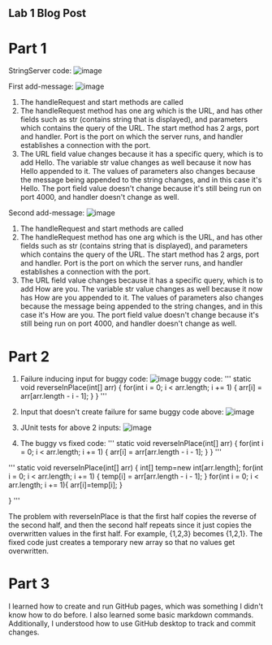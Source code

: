 ## Lab 1 Blog Post

# Part 1

StringServer code:
![image](https://user-images.githubusercontent.com/35607410/215358740-b7fc687e-17c1-48e9-9be1-3b87da40af11.png)



First add-message:
![image](https://media.discordapp.net/attachments/1033930534004477983/1069377704060792982/image.png)
1. The handleRequest and start methods are called
2. The handleRequest method has one arg which is the URL, and has other fields such as str (contains string that is displayed), and parameters which contains the query of the URL. The start method has 2 args, port and handler. Port is the port on which the server runs, and handler establishes a connection with the port.
3. The URL field value changes because it has a specific query, which is to add Hello. The variable str value changes as well because it now has Hello appended to it. The values of parameters also changes because the message being appended to the string changes, and in this case it's Hello. The port field value doesn't change because it's still being run on port 4000, and handler doesn't change as well.

Second add-message:
![image](https://user-images.githubusercontent.com/35607410/215358791-049c6eb1-2db5-4874-9834-015f42f43588.png)
1. The handleRequest and start methods are called
2. The handleRequest method has one arg which is the URL, and has other fields such as str (contains string that is displayed), and parameters which contains the query of the URL. The start method has 2 args, port and handler. Port is the port on which the server runs, and handler establishes a connection with the port.
3. The URL field value changes because it has a specific query, which is to add How are you. The variable str value changes as well because it now has How are you appended to it. The values of parameters also changes because the message being appended to the string changes, and in this case it's How are you. The port field value doesn't change because it's still being run on port 4000, and handler doesn't change as well.

# Part 2

1. Failure inducing input for buggy code:
![image](https://user-images.githubusercontent.com/35607410/215367864-0bfdd764-4c43-4b33-ac90-ec683d416b17.png)
buggy code:
'''
    static void reverseInPlace(int[] arr) {
      for(int i = 0; i < arr.length; i += 1) {
        arr[i] = arr[arr.length - i - 1];
      }
    }
'''

2. Input that doesn't create failure for same buggy code above:
![image](https://user-images.githubusercontent.com/35607410/215368203-3f10259f-e803-45ba-9496-973cf7c271b8.png)

3. JUnit tests for above 2 inputs:
![image](https://user-images.githubusercontent.com/35607410/215368350-125a3497-2067-4793-9739-c19ddda1cf0c.png)

4. The buggy vs fixed code:
'''
    static void reverseInPlace(int[] arr) {
      for(int i = 0; i < arr.length; i += 1) {
        arr[i] = arr[arr.length - i - 1];
      }
    }
'''
  
'''
  static void reverseInPlace(int[] arr) {
    int[] temp=new int[arr.length];
    for(int i = 0; i < arr.length; i += 1) {
      temp[i] = arr[arr.length - i - 1];
    }
    for(int i = 0; i < arr.length; i += 1){
      arr[i]=temp[i];
    }
    
  }
'''

  The problem with reverseInPlace is that the first half copies the reverse of the second half, and then the second half repeats since it just copies the overwritten values in the first half. For example, {1,2,3} becomes {1,2,1}. The fixed code just creates a temporary new array so that no values get overwritten.

# Part 3
I learned how to create and run GitHub pages, which was something I didn't know how to do before. I also learned some basic markdown commands. Additionally, I understood how to use GitHub desktop to track and commit changes. 
